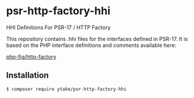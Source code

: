 # psr-http-factory-hhi
HHI Definitions For PSR-17 / HTTP Factory

This repository contains .hhi files for the interfaces defined in PSR-17.
It is based on the PHP interface definitions and comments available here:

[php-fig/http-factory](https://github.com/php-fig/http-factory)

## Installation

```bash
$ composer require ytake/psr-http-factory-hhi
```
